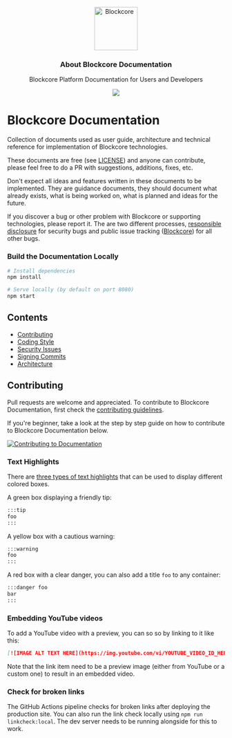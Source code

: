 <p align="center">
  <p align="center">
    <img src="https://avatars3.githubusercontent.com/u/53176002?s=200&v=4" height="100" alt="Blockcore" />
  </p>
  <h3 align="center">
    About Blockcore Documentation
  </h3>
  <p align="center">
    Blockcore Platform Documentation for Users and Developers
  </p>
  <p align="center">
      <a href="https://github.com/block-core/documentation/actions"><img src="https://github.com/block-core/documentation/workflows/Build%20and%20Release%20Documentation/badge.svg?branch=dev" /></a>
  </p>
</p>

# Blockcore Documentation

Collection of documents used as user guide, architecture and technical reference for implementation of Blockcore technologies.

These documents are free (see [LICENSE](LICENSE)) and anyone can contribute, please feel free to do a PR with suggestions, additions, fixes, etc.

Don't expect all ideas and features written in these documents to be implemented. They are guidance documents, they should
document what already exists, what is being worked on, what is planned and ideas for the future.

If you discover a bug or other problem with Blockcore or supporting technologies, please report it. The are two different processes, 
[responsible disclosure](SECURITY-ISSUES.md) for security bugs and public issue tracking ([Blockcore](https://github.com/block-core/blockcore/issues)) for all other bugs.

### Build the Documentation Locally

```sh
# Install dependencies
npm install

# Serve locally (by default on port 8080)
npm start
```

## Contents

* [Contributing](CONTRIBUTING.md)
* [Coding Style](CODING-STYLE.md)
* [Security Issues](SECURITY-ISSUES.md)
* [Signing Commits](signing-commits.md)
* [Architecture](architecture/)

## Contributing

Pull requests are welcome and appreciated. To contribute to Blockcore Documentation, first check the [contributing guidelines](docs/Contribute.md).

If you're beginner, take a look at the step by step guide on how to contribute to Blockcore Documentation below.

[![Contributing to Documentation](https://img.youtube.com/vi/bSDROcdSSWw/mqdefault.jpg)](https://www.youtube.com/watch?v=bSDROcdSSWw "How BTCPay Server Works")

### Text Highlights

There are [three types of text highlights](https://vuepress.vuejs.org/guide/markdown.html#custom-containers) that can be used to display different colored boxes.

A green box displaying a friendly tip:

```md
:::tip
foo
:::
```

A yellow box with a cautious warning:

```md
:::warning
foo
:::
```

A red box with a clear danger, you can also add a title `foo` to any container:

```md
:::danger foo
bar
:::
```

### Embedding YouTube videos

To add a YouTube video with a preview, you can so so by linking to it like this:

```md
[![IMAGE ALT TEXT HERE](https://img.youtube.com/vi/YOUTUBE_VIDEO_ID_HERE/mqdefault.jpg)](https://www.youtube.com/watch?v=YOUTUBE_VIDEO_ID_HERE)
```

Note that the link item need to be a preview image (either from YouTube or a custom one) to result in an embedded video.

### Check for broken links

The GitHub Actions pipeline checks for broken links after deploying the production site.
You can also run the link check locally using `npm run linkcheck:local`.
The dev server needs to be running alongside for this to work.
